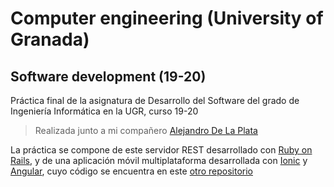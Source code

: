 # Computer engineering (University of Granada)
## Software development (19-20)

Práctica final de la asignatura de Desarrollo del Software del grado de Ingeniería Informática en la UGR, curso 19-20

> Realizada junto a mi compañero [Alejandro De La Plata](https://github.com/Superkorlas)

La práctica se compone de este servidor REST desarrollado con [Ruby on Rails](https://rubyonrails.org/), y de una aplicación móvil multiplataforma desarrollada con [Ionic](https://ionicframework.com/) y [Angular](https://angular.io/), cuyo código se encuentra en este [otro repositorio](https://github.com/Josalmer/DS_P3_mobile_app)